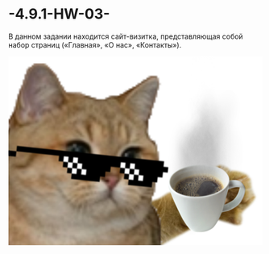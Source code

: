 # -4.9.1-HW-03-
В данном задании находится сайт-визитка, представляющая собой набор страниц («Главная», «О нас», «Контакты»).

![Будем знакомы](./img/pngegg.png)